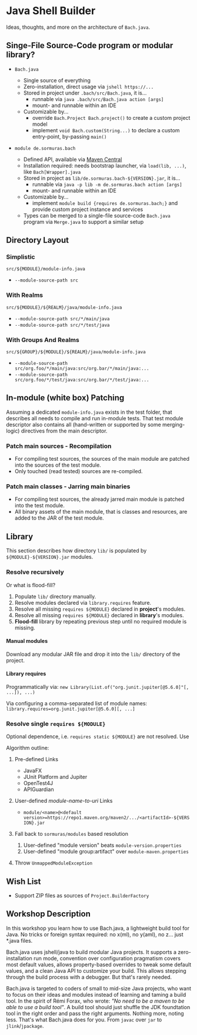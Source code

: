 # Java Shell Builder

Ideas, thoughts, and more on the architecture of `Bach.java`.

## Singe-File Source-Code program or modular library?

- `Bach.java`
  - Single source of everything
  - Zero-installation, direct usage via `jshell https://...`
  - Stored in project under `.bach/src/Bach.java`, it is...
    - runnable via `java .bach/src/Bach.java action [args]`
    - mount- and runnable within an IDE    
  - Customizable by...
    - override `Bach.Project Bach.project()` to create a custom project model
    - implement `void Bach.custom(String...)` to declare a custom entry-point, by-passing `main()`

- `module de.sormuras.bach`
  - Defined API, available via [Maven Central](https://search.maven.org/artifact/de.sormuras.bach/de.sormuras.bach)
  - Installation required: needs bootstrap launcher, via `load(lib, ...)`, like `Bach[Wrapper].java`
  - Stored in project as `lib/de.sormuras.bach-${VERSION}.jar`, it is...
    - runnable via `java -p lib -m de.sormuras.bach action [args]`
    - mount- and runnable within an IDE
  - Customizable by...
    - implement `module build {requires de.sormuras.bach;}` and provide custom project instance
      and services
  - Types can be merged to a single-file source-code `Bach.java` program via `Merge.java` to
    support a similar setup

## Directory Layout

### Simplistic

`src/${MODULE}/module-info.java`

- `--module-source-path src`

### With Realms

`src/${MODULE}/${REALM}/java/module-info.java`

- `--module-source-path src/*/main/java`
- `--module-source-path src/*/test/java`


### With Groups And Realms

`src/${GROUP}/${MODULE}/${REALM}/java/module-info.java`

- `--module-source-path src/org.foo/*/main/java:src/org.bar/*/main/java:...`
- `--module-source-path src/org.foo/*/test/java:src/org.bar/*/test/java:...`

## In-module (white box) Patching

Assuming a dedicated `module-info.java` exists in the test folder, that describes all needs to compile and run in-module tests.
That test module descriptor also contains all (hand-written or supported by some merging-logic) directives from the main descriptor.

### Patch main sources - Recompilation

- For compiling test sources, the sources of the main module are patched into the sources of the test module.
- Only touched (read tested) sources are re-compiled.

### Patch main classes - Jarring main binaries

- For compiling test sources, the already jarred main module is patched into the test module.
- All binary assets of the main module, that is classes and resources, are added to the JAR of the test module.


## Library

This section describes how directory `lib/` is populated by `${MODULE}-${VERSION}.jar` modules.

### Resolve recursively

Or what is flood-fill?

1. Populate `lib/` directory manually.
1. Resolve modules declared via `library.requires` feature.
1. Resolve all missing `requires ${MODULE}` declared in **project**'s modules.
1. Resolve all missing `requires ${MODULE}` declared in **library**'s modules.
1. **Flood-fill** library by repeating previous step until no required module is missing.

#### Manual modules

Download any modular JAR file and drop it into the `lib/` directory of the project.

#### Library requires

Programmatically via: `new Library(List.of("org.junit.jupiter[@5.6.0]"[, ...]), ...)`

Via configuring a comma-separated list of module names: `library.requires=org.junit.jupiter[@5.6.0][, ...]`

### Resolve single `requires ${MODULE}`

Optional dependence, i.e. `requires static ${MODULE}` are not resolved. Use

Algorithm outline: 

1. Pre-defined Links

   - JavaFX
   - JUnit Platform and Jupiter
   - OpenTest4J
   - APIGuardian

1. User-defined *module-name-to-uri* Links

   - `module/<name>@<default version>=https://repo1.maven.org/maven2/.../<artifactId>-${VERSION}.jar`

1. Fall back to `sormuras/modules` based resolution

    1. User-defined "module version" beats `module-version.properties`
    1. User-defined "module group:artifact" over `module-maven.properties`

1. Throw `UnmappedModuleException`

## Wish List

- Support ZIP files as sources of `Project.BuilderFactory`

## Workshop Description

In this workshop you learn how to use Bach.java, a lightweight build tool for Java.
No tricks or foreign syntax required: no x(ml), no y(aml), no z... just *.java files.

Bach.java uses jshell/java to build modular Java projects.
It supports a zero-installation run mode, convention over configuration pragmatism covers most default values, allows property-based overrides to tweak some default values, and a clean Java API to customize your build.
This allows stepping through the build process with a debugger. But that's rarely needed.

Bach.java is targeted to coders of small to mid-size Java projects, who want to focus on their ideas and modules instead of learning and taming a build tool.
In the spirit of Rémi Forax, who wrote: _"No need to be a maven to be able to use a build tool"_.
A build tool should just shuffle the JDK foundtation tool in the right order and pass the right arguments.
Nothing more, noting less.
That's what Bach.java does for you.
From `javac` over `jar` to `jlink`/`jpackage`.
